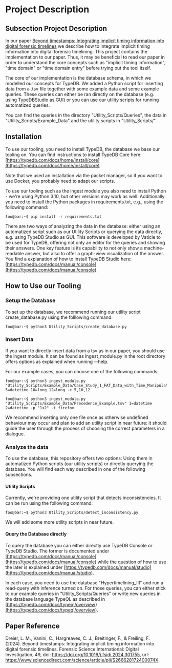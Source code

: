 <!-- Required extensions: pymdownx.betterem, pymdownx.tilde, pymdownx.emoji, pymdownx.tasklist, pymdownx.superfences -->

[comment]: <> (This is a comment, it will not be included)

# Project Description

## Subsection Project Description

In our paper [Beyond timestamps: Integrating implicit timing information into digital forensic timelines](https://doi.org/10.1016/j.fsidi.2024.301755) we describe how to integrate implicit timing information into digital forensic timelining.
This project contains the implementation to our paper.
Thus, it may be beneficial to read our paper in order to understand the core concepts such as "implicit timing information", "time domain" or "time domain entry" before trying out the tool itself.


The core of our implementation is the database schema, in which we modelled our concepts for TypeDB. We added a Python script for inserting data from a .tsv file together with some example data and some example queries. These queries can either be ran directly on the database (e.g. using TypeDBStudio as GUI) or you can use our utility scripts for running automatized queries.

You can find the queries in the directory "Utility_Scripts/Queries", the data in "Utility_Scripts/Example_Data" and the utility scripts in "Utility_Scripts/"


## Installation

To use our tooling, you need to install TypeDB, the database we base our tooling on. You can find instructions to install TypeDB Core here: [https://typedb.com/docs/home/install/core](https://typedb.com/docs/home/install/core)

Note that we used an installation via the packet manager, so if you want to use Docker, you probably need to adapt our scripts.

To use our tooling such as the ingest module you also need to install Python - we're using Python 3.10, but other versions may work as well. Additionally you need to install the Python packages in requirements.txt, e.g., using the following command:

```console
foo@bar:~$ pip install -r requirements.txt
```

There are two ways of analyzing the data in the database: either using an automatized script such as our Utility Scripts or querying the data directly, e.g. using TypeDB Studio as GUI. This software is developed by Vaticle to be used for TypeDB, offering not only an editor for the queries and showing their answers. One key feature is its capability to not only show a machine-readable answer, but also to offer a graph-view visualization of the answer. You find a explanation of how to install TypeDB Studio here: [https://typedb.com/docs/manual/console](https://typedb.com/docs/manual/console)

## How to Use our Tooling

### Setup the Database

To set up the database, we recommend running our utility script create_database.py using the folllowing command:

```console
foo@bar:~$ python3 Utility_Scripts/create_database.py
```

### Insert Data

If you want to directly insert data from a tsv as in our paper, you should use the ingest module. It can be found as ingest_module.py in the root directory offers options as explained when running --help.

For our example cases, you can choose one of the following commands:

```console
foo@bar:~$ python3 ingest_module.py "Utility_Scripts/Example_Data/Case_Study_1_FAT_Data_with_Time_Manipulation.tsv" 5=datetime 10=long 12=long -c 5,10,12
```

```console
foo@bar:~$ python3 ingest_module.py "Utility_Scripts/Example_Data/Precedence_Example.tsv" 1=datetime 2=datetime -p "1<2" -t firefox
```

We recommend inserting only one file once as otherwise undefined behaviour may occur and plan to add an utility script in near future: it should guide the user through the process of choosing the correct parameters in a dialogue.

### Analyze the data
To use the database, this repository offers two options: Using them in automatized Python scripts (our utility scripts) or directly querying the database. You will find each way described in one of the following subsections.


#### Utility Scripts
Currently, we're providing one utility script that detects inconsistencies. It can be run using the following command:

```console
foo@bar:~$ python3 Utility_Scripts/detect_inconsistency.py
```

We will add some more utility scripts in near future.

#### Query the Database directly 

To query the database you can either directly use TypeDB Console or TypeDB Studio. The former is documented under [https://typedb.com/docs/manual/console](https://typedb.com/docs/manual/console) while the question of how to use the later is explained under [https://typedb.com/docs/manual/studio](https://typedb.com/docs/manual/studio).

In each case, you need to use the database "Hypertimelining_III" and run a read-query with inference turned on. For those queries, you can either stick to our example queries in "Utility_Scripts/Queries" or write new queries in the database language TypeQL as described in [https://typedb.com/docs/typeql/overview}(https://typedb.com/docs/typeql/overview).


## Paper Reference
Dreier, L. M., Vanini, C., Hargreaves, C. J., Breitinger, F., & Freiling, F. (2024). Beyond timestamps: Integrating implicit timing information into digital forensic timelines. Forensic Science International: Digital Investigation, 49, doi: https://doi.org/10.1016/j.fsidi.2024.301755, url: https://www.sciencedirect.com/science/article/pii/S266628172400074X.


